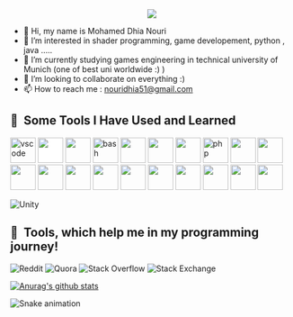 
<header>
  <link rel="stylesheet" href="https://cdn.jsdelivr.net/gh/devicons/devicon@v2.15.1/devicon.min.css">
</header>
<p align="center">
<img src="https://capsule-render.vercel.app/api?type=wave&color=auto&height=300&section=header&text=Hey Everyone!🕹️👋&animation=fadeIn&type=waving&color=gradient&fontSize=90" />

</p>


- 👋 Hi, my name is Mohamed Dhia Nouri
- 👀 I’m interested in shader programming, game developement, python , java .....
- 🌱 I’m currently studying games engineering in technical university of Munich (one of best uni worldwide :) )
- 💞️ I’m looking to collaborate on everything :)
- 📫 How to reach me : nouridhia51@gmail.com

<h2> 🚀 &nbsp;Some Tools I Have Used and Learned</h2>
<p  align="left">
<img src="https://cdn.jsdelivr.net/gh/devicons/devicon/icons/vscode/vscode-original.svg" alt="vscode" width="45" height="45"/>
<img src="https://cdn.jsdelivr.net/gh/devicons/devicon/icons/unity/unity-original.svg" style="background-color:white;" width="45" height="45"/>
<img src="https://cdn.jsdelivr.net/gh/devicons/devicon/icons/javascript/javascript-original.svg" width="45" height="45" />               
<img src="https://cdn.jsdelivr.net/gh/devicons/devicon/icons/bash/bash-original.svg" alt="bash" width="45" height="45"/>
<img src="https://cdn.jsdelivr.net/gh/devicons/devicon/icons/ocaml/ocaml-original.svg" width="45" height="45"/>
<img src="https://cdn.jsdelivr.net/gh/devicons/devicon/icons/flutter/flutter-original.svg" width="45" height="45" />
<img src="https://cdn.jsdelivr.net/gh/devicons/devicon/icons/git/git-original.svg" width="45" height="45" />
<img src="https://cdn.jsdelivr.net/gh/devicons/devicon/icons/php/php-original.svg" alt="php" width="45" height="45"/>
<img src="https://cdn.jsdelivr.net/gh/devicons/devicon/icons/typescript/typescript-original.svg" width="45" height="45"/>
<img src="https://cdn.jsdelivr.net/gh/devicons/devicon/icons/mysql/mysql-original.svg" width="45" height="45"/>
<img src="https://cdn.jsdelivr.net/gh/devicons/devicon/icons/npm/npm-original-wordmark.svg" width="45" height="45" />
<img src="https://cdn.jsdelivr.net/gh/devicons/devicon/icons/java/java-original.svg" width="45" height="45" />          
<img src="https://cdn.jsdelivr.net/gh/devicons/devicon/icons/angularjs/angularjs-plain.svg"  width="45" height="45"/>  
<img src="https://cdn.jsdelivr.net/gh/devicons/devicon/icons/bootstrap/bootstrap-original.svg" width="45" height="45" />
<img src="https://cdn.jsdelivr.net/gh/devicons/devicon/icons/cmake/cmake-original.svg" width="45" height="45"/>
<img src="https://cdn.jsdelivr.net/gh/devicons/devicon/icons/cplusplus/cplusplus-original.svg" width="45" height="45" />
<img src="https://cdn.jsdelivr.net/gh/devicons/devicon/icons/firebase/firebase-plain.svg"  width="45" height="45" />
<img src="https://cdn.jsdelivr.net/gh/devicons/devicon/icons/git/git-original.svg" width="45" height="45" />
<img src="https://cdn.jsdelivr.net/gh/devicons/devicon/icons/html5/html5-original.svg" width="45" height="45"/>      
<img src="https://cdn.jsdelivr.net/gh/devicons/devicon/icons/latex/latex-original.svg" width="45" height="45" /> 
</p>


![Unity](https://img.shields.io/badge/unity-%23000000.svg?style=for-the-badge&logo=unity&logoColor=white)

<h2> 🚀 &nbsp;Tools, which help me in my programming journey! </h2>


![Reddit](https://img.shields.io/badge/Reddit-%23FF4500.svg?style=for-the-badge&logo=Reddit&logoColor=white)
![Quora](https://img.shields.io/badge/Quora-%23B92B27.svg?style=for-the-badge&logo=Quora&logoColor=white)
![Stack Overflow](https://img.shields.io/badge/-Stackoverflow-FE7A16?style=for-the-badge&logo=stack-overflow&logoColor=white)
![Stack Exchange](https://img.shields.io/badge/StackExchange-%23ffffff.svg?style=for-the-badge&logo=StackExchange&logoColor=white)

[![Anurag's github stats](https://github-readme-stats.vercel.app/api?username=theKooker)](https://github.com/anuraghazra/github-readme-stats)

![Snake animation](https://github.com/thepiyushmalhotra/thepiyushmalhotra/blob/output/github-contribution-grid-snake.svg)
